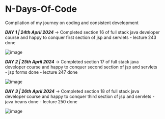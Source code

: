 # N-Days-Of-Code
Compilation of my journey on coding and consistent development


**_DAY 1 | 24th April 2024_**
-> Completed section 16 of full stack java developer course and happy to conquer first section of jsp and servlets - lecture 243 done 

![image](https://github.com/Parasar33/N-Days-Of-Code/assets/110784718/26cbc49e-232f-4c7c-b220-8f7c5adc3672)

**_DAY 2 | 25th April 2024_**
-> Completed section 17 of full stack java developer course and happy to conquer second section of jsp and servlets - jsp forms done - lecture 247 done

![image](https://github.com/Parasar33/N-Days-Of-Code/assets/110784718/8558851a-b92b-4183-bf7a-9498f7bc43f0)

**_DAY 3 | 26th April 2024_**
-> Completed section 18 of full stack java developer course and happy to conquer third section of jsp and servlets - java beans done - lecture 250 done

![image](https://github.com/Parasar33/N-Days-Of-Code/assets/110784718/c5f7b289-6fcc-4c27-b6c2-3df0e03f9c01)
